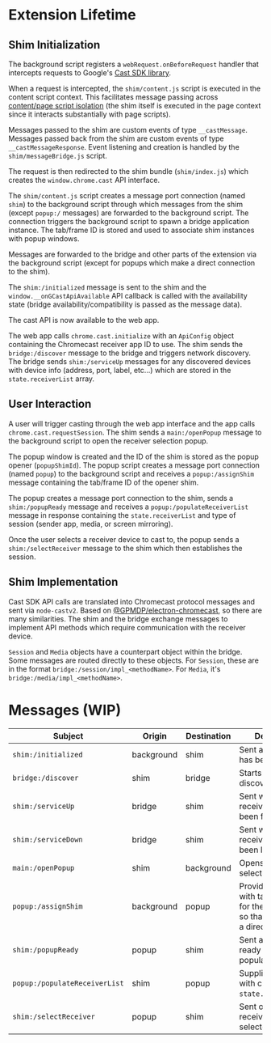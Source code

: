 # Extension Lifetime

## Shim Initialization

The background script registers a `webRequest.onBeforeRequest` handler that intercepts requests to Google's [Cast SDK library](https://developers.google.com/cast/docs/developers#chrome_sender_api_library).

When a request is intercepted, the `shim/content.js` script is executed in the content script context. This facilitates message passing across [content/page script isolation](https://developer.mozilla.org/en-US/docs/Mozilla/Add-ons/WebExtensions/Sharing_objects_with_page_scripts) (the shim itself is executed in the page context since it interacts substantially with page scripts).  

Messages passed to the shim are custom events of type `__castMessage`. Messages passed back from the shim are custom events of type `__castMessageResponse`. Event listening and creation is handled by the `shim/messageBridge.js` script.

The request is then redirected to the shim bundle (`shim/index.js`) which creates the `window.chrome.cast` API interface.

The `shim/content.js` script creates a message port connection (named `shim`) to the background script through which messages from the shim (except `popup:/` messages) are forwarded to the background script. The connection triggers the background script to spawn a bridge application instance. The tab/frame ID is stored and used to associate shim instances with popup windows.

Messages are forwarded to the bridge and other parts of the extension via the background script (except for popups which make a direct connection to the shim).

The `shim:/initialized` message is sent to the shim and the `window.__onGCastApiAvailable` API callback is called with the availability state (bridge availability/compatibility is passed as the message data).

The cast API is now available to the web app.

The web app calls `chrome.cast.initialize` with an `ApiConfig` object containing the Chromecast receiver app ID to use. The shim sends the `bridge:/discover` message to the bridge and triggers network discovery. The bridge sends `shim:/serviceUp` messages for any discovered devices with device info (address, port, label, etc...) which are stored in the `state.receiverList` array.


## User Interaction

A user will trigger casting through the web app interface and the app calls `chrome.cast.requestSession`. The shim sends a `main:/openPopup` message to the background script to open the receiver selection popup.

The popup window is created and the ID of the shim is stored as the popup opener (`popupShimId`). The popup script creates a message port connection (named `popup`) to the background script and receives a `popup:/assignShim` message containing the tab/frame ID of the opener shim.

The popup creates a message port connection to the shim, sends a `shim:/popupReady` message and receives a `popup:/populateReceiverList` message in response containing the `state.receiverList` and type of session (sender app, media, or screen mirroring).

Once the user selects a receiver device to cast to, the popup sends a `shim:/selectReceiver` message to the shim which then establishes the session.


## Shim Implementation

Cast SDK API calls are translated into Chromecast protocol messages and sent via `node-castv2`. Based on [@GPMDP/electron-chromecast](https://github.com/GPMDP/electron-chromecast), so there are many similarities. The shim and the bridge exchange messages to implement API methods which require communication with the receiver device.

`Session` and `Media` objects have a counterpart object within the bridge. Some messages are routed directly to these objects. For `Session`, these are in the format `bridge:/session/impl_<methodName>`. For `Media`, it's `bridge:/media/impl_<methodName>`.


# Messages (WIP)

| Subject | Origin | Destination | Description |
| --- | --- | --- | --- |
| `shim:/initialized` | background | shim | Sent after bridge has been created. |
| `bridge:/discover` | shim | bridge | Starts network discovery. |
| `shim:/serviceUp` | bridge | shim | Sent when a receiver device has been found. |
| `shim:/serviceDown` | bridge | shim | Sent when a receiver device has been lost. |
| `main:/openPopup` | shim | background | Opens the receiver selection popup. |
| `popup:/assignShim` | background | popup | Provides popup with tab/frame ID for the opener shim so that it can make a direct connection. |
| `shim:/popupReady` | popup | shim | Sent after popup is ready to be populated. |
| `popup:/populateReceiverList` | shim | popup | Supplies popup with current `state.receiverList`. |
| `shim:/selectReceiver` | popup | shim | Sent once a receiver has been selected. |

